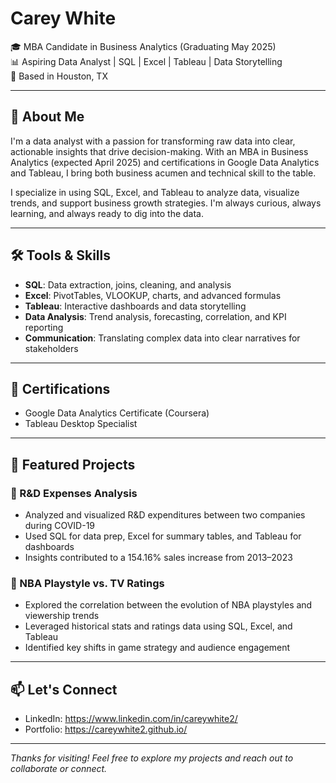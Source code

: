 # Carey White

🎓 MBA Candidate in Business Analytics (Graduating May 2025)  
📊 Aspiring Data Analyst | SQL | Excel | Tableau | Data Storytelling  
📍 Based in Houston, TX

---

## 💼 About Me

I'm a data analyst with a passion for transforming raw data into clear, actionable insights that drive decision-making. With an MBA in Business Analytics (expected April 2025) and certifications in Google Data Analytics and Tableau, I bring both business acumen and technical skill to the table.

I specialize in using SQL, Excel, and Tableau to analyze data, visualize trends, and support business growth strategies. I'm always curious, always learning, and always ready to dig into the data.

---

## 🛠️ Tools & Skills

- **SQL**: Data extraction, joins, cleaning, and analysis  
- **Excel**: PivotTables, VLOOKUP, charts, and advanced formulas  
- **Tableau**: Interactive dashboards and data storytelling  
- **Data Analysis**: Trend analysis, forecasting, correlation, and KPI reporting  
- **Communication**: Translating complex data into clear narratives for stakeholders

---

## 📜 Certifications

- Google Data Analytics Certificate (Coursera)  
- Tableau Desktop Specialist

---

## 📁 Featured Projects

### 🔬 R&D Expenses Analysis
- Analyzed and visualized R&D expenditures between two companies during COVID-19
- Used SQL for data prep, Excel for summary tables, and Tableau for dashboards
- Insights contributed to a 154.16% sales increase from 2013–2023

### 🏀 NBA Playstyle vs. TV Ratings
- Explored the correlation between the evolution of NBA playstyles and viewership trends
- Leveraged historical stats and ratings data using SQL, Excel, and Tableau
- Identified key shifts in game strategy and audience engagement

---

## 📫 Let's Connect

- LinkedIn: https://www.linkedin.com/in/careywhite2/  
- Portfolio: https://careywhite2.github.io/

---

_Thanks for visiting! Feel free to explore my projects and reach out to collaborate or connect._
